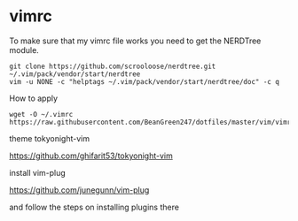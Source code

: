 # vimrc
To make sure that my vimrc file works you need to get the NERDTree module.
```
git clone https://github.com/scrooloose/nerdtree.git ~/.vim/pack/vendor/start/nerdtree
vim -u NONE -c "helptags ~/.vim/pack/vendor/start/nerdtree/doc" -c q
```
How to apply
```
wget -O ~/.vimrc https://raw.githubusercontent.com/BeanGreen247/dotfiles/master/vim/vimrc
```
theme tokyonight-vim

https://github.com/ghifarit53/tokyonight-vim

install vim-plug

https://github.com/junegunn/vim-plug

and follow the steps on installing plugins there
